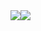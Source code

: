 <div>
<img align="center" valign="top" src="https://github-readme-stats.vercel.app/api?username=kiwiroy&count_private=true" /><img align="center" valign="top" src="https://github-readme-stats.vercel.app/api/top-langs/?username=kiwiroy&layout=compact" />
</div>
